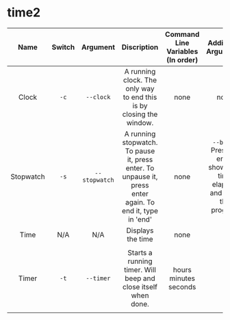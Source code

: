 time2
=====

Name|Switch|Argument|Discription|Command Line Variables (In order)|Additional Arguments|Sample Usage|
:--:|:----:|:------:|:---------:|:--------------------:|:------------------:|:----------:|
Clock|`-c`|`--clock`|A running clock. The only way to end this is by closing the window.|none|none|`time2 -c`
Stopwatch|`-s`|`--stopwatch`|A running stopwatch. To pause it, press enter. To unpause it, press enter again. To end it, type in 'end'|none|`--basic` Pressing enter shows the time elapsed and ends the program|`time2 -s` `--basic`|
Time|N/A|N/A|Displays the time|none||`time2`|
Timer|`-t`|`--timer`|Starts a running timer. Will beep and close itself when done.|hours minutes seconds||To set the timer to go off in 4 minutes: `time2 -t 0 4 0`|
